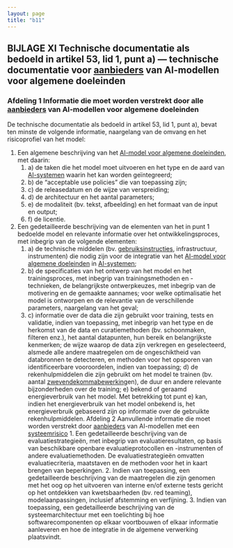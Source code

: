 ```yaml
---
layout: page
title: "b11"
---
```


## BIJLAGE XI Technische documentatie als bedoeld in artikel 53, lid 1, punt a) — technische documentatie voor [aanbieders](a3.md#^aanbieder) van AI-modellen voor algemene doeleinden 
### Afdeling 1 Informatie die moet worden verstrekt door alle [aanbieders](a3.md#^aanbieder) van AI-modellen voor algemene doeleinden 
De technische documentatie als bedoeld in artikel 53, lid 1, punt a), bevat ten minste de volgende informatie, naargelang van de omvang en het risicoprofiel van het model: 
1. Een algemene beschrijving van het [AI-model voor algemene doeleinden](a3.md#^gpai), met daarin: 
	1. a) de taken die het model moet uitvoeren en het type en de aard van [AI-systemen](a3.md#^ai-systeem) waarin het kan worden geïntegreerd; 
	2. b) de “acceptable use policies” die van toepassing zijn; 
	3. c) de releasedatum en de wijze van verspreiding; 
	4. d) de architectuur en het aantal parameters; 
	5. e) de modaliteit (bv. tekst, afbeelding) en het formaat van de input en output; 
	6. f) de licentie. 
2. Een gedetailleerde beschrijving van de elementen van het in punt 1 bedoelde model en relevante informatie over het ontwikkelingsproces, met inbegrip van de volgende elementen: 
	1. a) de technische middelen (bv. [gebruiksinstructies](a3.md#^instructies), infrastructuur, instrumenten) die nodig zijn voor de integratie van het [AI-model voor algemene doeleinden](a3.md#^gpai) in [AI-systemen](a3.md#^ai-systeem); 
	2. b) de specificaties van het ontwerp van het model en het trainingsproces, met inbegrip van trainingsmethoden en -technieken, de belangrijkste ontwerpkeuzes, met inbegrip van de motivering en de gemaakte aannames; voor welke optimalisatie het model is ontworpen en de relevantie van de verschillende parameters, naargelang van het geval; 
	3. c) informatie over de data die zijn gebruikt voor training, tests en validatie, indien van toepassing, met inbegrip van het type en de herkomst van de data en curatiemethoden (bv. schoonmaken, filteren enz.), het aantal datapunten, hun bereik en belangrijkste kenmerken; de wijze waarop de data zijn verkregen en geselecteerd, alsmede alle andere maatregelen om de ongeschiktheid van databronnen te detecteren, en methoden voor het opsporen van identificeerbare vooroordelen, indien van toepassing; d) de rekenhulpmiddelen die zijn gebruikt om het model te trainen (bv. aantal [zwevendekommabewerking](a3.md#^flop)en), de duur en andere relevante bijzonderheden over de training; e) bekend of geraamd energieverbruik van het model. Met betrekking tot punt e) kan, indien het energieverbruik van het model onbekend is, het energieverbruik gebaseerd zijn op informatie over de gebruikte rekenhulpmiddelen. Afdeling 2 Aanvullende informatie die moet worden verstrekt door [aanbieders](a3.md#^aanbieder) van AI-modellen met een [systeemrisico](a3.md#^sysrisk) 1. Een gedetailleerde beschrijving van de evaluatiestrategieën, met inbegrip van evaluatieresultaten, op basis van beschikbare openbare evaluatieprotocollen en -instrumenten of andere evaluatiemethoden. De evaluatiestrategieën omvatten evaluatiecriteria, maatstaven en de methoden voor het in kaart brengen van beperkingen. 2. Indien van toepassing, een gedetailleerde beschrijving van de maatregelen die zijn genomen met het oog op het uitvoeren van interne en/of externe tests gericht op het ontdekken van kwetsbaarheden (bv. red teaming), modelaanpassingen, inclusief afstemming en verfijning. 3. Indien van toepassing, een gedetailleerde beschrijving van de systeemarchitectuur met een toelichting bij hoe softwarecomponenten op elkaar voortbouwen of elkaar informatie aanleveren en hoe de integratie in de algemene verwerking plaatsvindt.